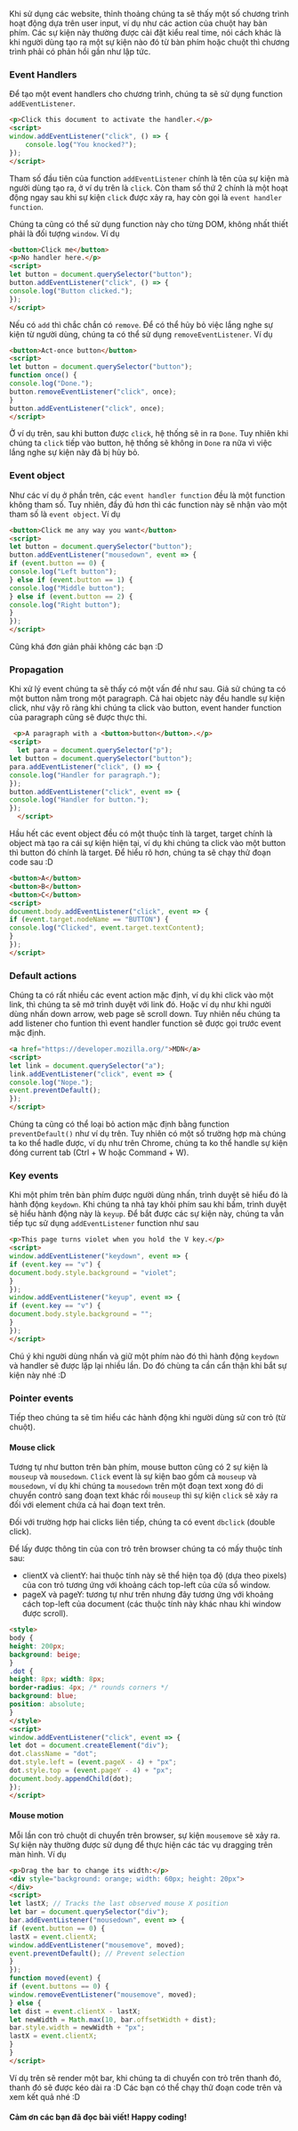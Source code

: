 Khi sử dụng các website, thỉnh thoảng chúng ta sẽ thấy một số chương trình hoạt động dựa trên user input, ví dụ như các action của chuột hay bàn phím. Các sự kiện này thường được cài đặt kiểu real time, nói cách khác là khi người dùng tạo ra một sự kiện nào đó từ bàn phím hoặc chuột thì chương trình phải có phản hồi gần như lập tức. 
### Event Handlers
Để tạo một event handlers cho chương trình, chúng ta sẽ sử dụng function `addEventListener`. 
```html
<p>Click this document to activate the handler.</p>
<script>
window.addEventListener("click", () => {
    console.log("You knocked?");
});
</script>
```
Tham số đầu tiên của function `addEventListener` chính là tên của sự kiện mà người dùng tạo ra, ở ví dụ trên là `click`. Còn tham số thứ 2 chính là một hoạt động ngay sau khi sự kiện `click` được xảy ra, hay còn gọi là `event handler function`.

Chúng ta cũng có thể sử dụng function này cho từng DOM, không nhất thiết phải là đối tượng `window`. Ví dụ
```html
<button>Click me</button>
<p>No handler here.</p>
<script>
let button = document.querySelector("button");
button.addEventListener("click", () => {
console.log("Button clicked.");
});
</script>
```
Nếu có `add` thì chắc chắn có `remove`. Để có thể hủy bỏ việc lắng nghe sự kiện từ người dùng, chúng ta có thể sử dụng `removeEventListener`. Ví dụ
```html
<button>Act-once button</button>
<script>
let button = document.querySelector("button");
function once() {
console.log("Done.");
button.removeEventListener("click", once);
}
button.addEventListener("click", once);
</script>
```
Ở ví dụ trên, sau khi button được `click`, hệ thống sẽ in ra `Done`. Tuy nhiên khi chúng ta `click` tiếp vào button, hệ thống sẽ không in `Done` ra nữa vì việc lắng nghe sự kiện này đã bị hủy bỏ. 

### Event object
Như các ví dụ ở phần trên, các `event handler function` đều là một function không tham số. Tuy nhiên, đầy đủ hơn thì các function này sẽ nhận vào một tham số là `event object`. Ví dụ
```html
<button>Click me any way you want</button>
<script>
let button = document.querySelector("button");
button.addEventListener("mousedown", event => {
if (event.button == 0) {
console.log("Left button");
} else if (event.button == 1) {
console.log("Middle button");
} else if (event.button == 2) {
console.log("Right button");
}
});
</script>
```

Cũng khá đơn giản phải không các bạn :D

### Propagation
Khi xử lý event chúng ta sẽ thấy có một vấn đề như sau. Giả sử chúng ta có một button nằm trong một paragraph. Cả hai objetc này đều handle sự kiện click, như vậy rõ ràng khi chúng ta click vào button, event hander function của paragraph cũng sẽ được thực thi.
```html
 <p>A paragraph with a <button>button</button>.</p>
<script>
  let para = document.querySelector("p");
let button = document.querySelector("button");
para.addEventListener("click", () => {
console.log("Handler for paragraph.");
});
button.addEventListener("click", event => {
console.log("Handler for button.");
});
  </script>
```

Hầu hết các event object đều có một thuộc tính là target, target chính là object mà tạo ra cái sự kiện hiện tại, ví dụ khi chúng ta click vào một button thì button đó chính là target. Để hiểu rõ hơn, chúng ta sẽ chạy thử đoạn code sau :D
```html
<button>A</button>
<button>B</button>
<button>C</button>
<script>
document.body.addEventListener("click", event => {
if (event.target.nodeName == "BUTTON") {
console.log("Clicked", event.target.textContent);
}
});
</script>
```

### Default actions
Chúng ta có rất nhiều các event action mặc định, ví dụ khi click vào một link, thì chúng ta sẽ mở trình duyệt với link đó. Hoặc ví dụ như khi người dùng nhấn down arrow, web page sẽ scroll down. Tuy nhiên nếu chúng ta add listener cho funtion thì event handler function sẽ được gọi trước event mặc định.

```html
<a href="https://developer.mozilla.org/">MDN</a>
<script>
let link = document.querySelector("a");
link.addEventListener("click", event => {
console.log("Nope.");
event.preventDefault();
});
</script>
```

Chúng ta cũng có thể loại bỏ action mặc định bằng function `preventDefault()` như ví dụ trên. Tuy nhiên có một số trường hợp mà chúng ta ko thể hadle được, ví dụ như trên Chrome, chúng ta ko thể handle sự kiện đóng current tab (Ctrl + W hoặc Command + W).

### Key events
Khi một phím trên bàn phím được người dùng nhấn, trình duyệt sẽ hiểu đó là hành động `keydown`. Khi chúng ta nhả tay khỏi phím sau khi bấm, trình duyệt sẽ hiểu hành động này là `keyup`. Để bắt được các sự kiện này, chúng ta vẫn tiếp tục sử dụng `addEventListener` function như sau
```html
<p>This page turns violet when you hold the V key.</p>
<script>
window.addEventListener("keydown", event => {
if (event.key == "v") {
document.body.style.background = "violet";
}
});
window.addEventListener("keyup", event => {
if (event.key == "v") {
document.body.style.background = "";
}
});
</script>
```

Chú ý khi người dùng nhấn và giữ một phím nào đó thì hành động `keydown` và handler sẽ được lặp lại nhiều lần. Do đó chùng ta cần cẩn thận khi bắt sự kiện này nhé :D

### Pointer events
Tiếp theo chúng ta sẽ tìm hiểu các hành động khi người dùng sử con trỏ (từ chuột). 
#### Mouse click
Tương tự như button trên bàn phím, mouse button cũng có 2 sự kiện là `mouseup` và `mousedown`. `Click` event là sự kiện bao gồm cả `mouseup` và `mousedown`, ví dụ khi chúng ta `mousedown` trên một đoạn text xong đó di chuyển contrỏ sang đoạn text khác rồi `mouseup` thì sự kiện `click` sẽ xảy ra đối với element chứa cả hai đoạn text trên.

Đối với trường hợp hai clicks liên tiếp, chúng ta có event `dbclick` (double click).

Để lấy được thông tin của con trỏ trên browser chúng ta có mấy thuộc tính sau:
+ clientX và clientY: hai thuộc tính này sẽ thể hiện tọa độ (dựa theo pixels) của con trỏ tương ứng với khoảng cách top-left của cửa sổ window.
+ pageX và pageY: tương tự như trên nhưng đây tương ứng với khoảng cách top-left của document (các thuộc tính này khác nhau khi window được scroll).

```html
<style>
body {
height: 200px;
background: beige;
}
.dot {
height: 8px; width: 8px;
border-radius: 4px; /* rounds corners */
background: blue;
position: absolute;
}
</style>
<script>
window.addEventListener("click", event => {
let dot = document.createElement("div");
dot.className = "dot";
dot.style.left = (event.pageX - 4) + "px";
dot.style.top = (event.pageY - 4) + "px";
document.body.appendChild(dot);
});
</script>
```

#### Mouse motion
Mỗi lần con trỏ chuột di chuyển trên browser, sự kiện `mousemove` sẽ xảy ra.  Sự kiện này thường được sử dụng để thực hiện các tác vụ dragging trên màn hình. Ví dụ
```html
<p>Drag the bar to change its width:</p>
<div style="background: orange; width: 60px; height: 20px">
</div>
<script>
let lastX; // Tracks the last observed mouse X position
let bar = document.querySelector("div");
bar.addEventListener("mousedown", event => {
if (event.button == 0) {
lastX = event.clientX;
window.addEventListener("mousemove", moved);
event.preventDefault(); // Prevent selection
}
});
function moved(event) {
if (event.buttons == 0) {
window.removeEventListener("mousemove", moved);
} else {
let dist = event.clientX - lastX;
let newWidth = Math.max(10, bar.offsetWidth + dist);
bar.style.width = newWidth + "px";
lastX = event.clientX;
}
}
</script>
```

Ví dụ trên sẽ render một bar, khi chúng ta di chuyển con trỏ trên thanh đó, thanh đó sẽ được kéo dài ra :D Các bạn có thể chạy thử đoạn code trên và xem kết quả nhé :D

#### Cảm ơn các bạn đã đọc bài viết! Happy coding!